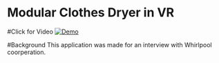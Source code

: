 # Modular Clothes Dryer in VR

#Click for Video
[![Demo](https://img.youtube.com/vi/n_jVlqtbQlE/0.jpg)](https://youtu.be/n_jVlqtbQlE)

#Background
This application was made for an interview with Whirlpool coorperation.
